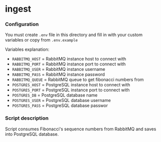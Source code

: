 # ingest

### Configuration

You must create `.env` file in this directory and fill in with your custom variables or copy from `.env.example`

Variables explanation:
- `RABBITMQ_HOST` = RabbitMQ instance host to connect with
- `RABBITMQ_PORT` = RabbitMQ instance port to connect with
- `RABBITMQ_USER` = RabbitMQ instance username
- `RABBITMQ_PASS` = RabbitMQ instance password
- `RABBITMQ_QUEUE` = RabbitMQ queue to get fibonacci numbers from
- `POSTGRES_HOST` = PostgreSQL instance host to connect with
- `POSTGRES_PORT` = PostgreSQL instance port to connect with
- `POSTGRES_DB` = PostgreSQL database name
- `POSTGRES_USER` = PostgreSQL database username
- `POSTGRES_PASS` = PostgreSQL database passwor

### Script description

Script consumes Fibonacci's sequence numbers from RabbitMQ and saves into PostgreSQL database.
